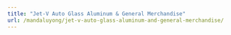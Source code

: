 ```yaml
---
title: "Jet-V Auto Glass Aluminum & General Merchandise"
url: /mandaluyong/jet-v-auto-glass-aluminum-and-general-merchandise/
---
```

